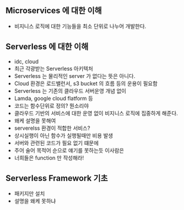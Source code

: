 ## Microservices 에 대한 이해

- 비지니스 로직에 대한 기능들을 최소 단위로 나누어 개발한다.

## Serverless 에 대한 이해

- idc, cloud
- 최근 각광받는 Serverless 아키텍처
- Serverless 는 물리적인 server 가 없다는 뜻은 아니다.
- Cloud 환경은 로드밸런서, s3 bucket 의 흐름 등의 운용이 필요함
- Serverless 는 기존의 클라우드 서버운영 개념 없이
- Lamda, google cloud flatform 등
- 코드는 함수단위로 정의? 뭔소리야
- 클라우드 기반의 서비스에 대한 운영 없이 비지니스 로직에 집중하게 해준다.
- 왜케 설명을 못해여
- serverelss 환경이 적합한 서비스?
- 상시실행이 아닌 함수가 실행될때만 비용 발생
- 서버와 관련된 코드가 필요 없기 떄문에
- 주어 술어 목적어 순으로 얘기를 못하는듯 이사람은
- 너희들은 function 만 작성해라!

## Serverless Framework 기초

- 패키지만 설치
- 설명을 왜케 못하냐
